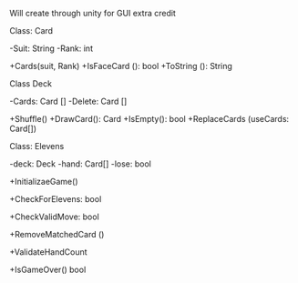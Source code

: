 Will create through unity for GUI extra credit

Class: Card

-Suit: String
-Rank: int

+Cards(suit, Rank)
+IsFaceCard (): bool
+ToString (): String

Class Deck

-Cards: Card []
-Delete: Card []

+Shuffle()
+DrawCard(): Card
+IsEmpty(): bool
+ReplaceCards (useCards: Card[])



Class: Elevens

-deck: Deck
-hand: Card[]
-lose: bool

+InitializaeGame()

+CheckForElevens: bool

+CheckValidMove: bool

+RemoveMatchedCard ()

+ValidateHandCount

+IsGameOver() bool
